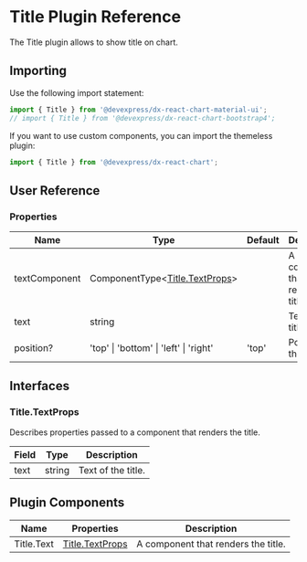 # Title Plugin Reference

The Title plugin allows to show title on chart.

## Importing

Use the following import statement:

```js
import { Title } from '@devexpress/dx-react-chart-material-ui';
// import { Title } from '@devexpress/dx-react-chart-bootstrap4';
```

If you want to use custom components, you can import the themeless plugin:

```js
import { Title } from '@devexpress/dx-react-chart';
```

## User Reference

### Properties

Name | Type | Default | Description
-----|------|---------|------------
textComponent | ComponentType&lt;[Title.TextProps](#titletextprops)&gt; | | A component that renders the title.
text | string | | Text of the title.
position? | 'top' &#124; 'bottom' &#124; 'left' &#124; 'right' | 'top' | Position of the title.

## Interfaces

### Title.TextProps

Describes properties passed to a component that renders the title.

Field | Type | Description
------|------|------------
text | string | Text of the title.

## Plugin Components

Name | Properties | Description
-----|------------|------------
Title.Text | [Title.TextProps](#titletextprops) | A component that renders the title.
